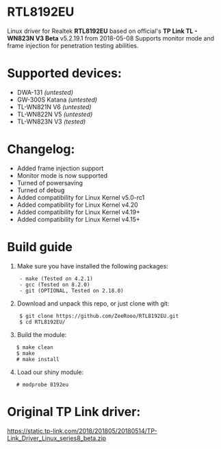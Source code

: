 # RTL8192EU
Linux driver for Realtek **RTL8192EU** based on official's **TP Link TL - WN823N V3 Beta** v5.2.19.1 from 2018-05-08 
Supports monitor mode and frame injection for penetration testing abilities.

# Supported devices:
- DWA-131 _(untested)_
- GW-300S Katana _(untested)_
- TL-WN821N V6 _(untested)_
- TL-WN822N V5 _(untested)_
- TL-WN823N V3 _(tested)_

# Changelog:
- Added frame injection support
- Monitor mode is now supported
- Turned of powersaving
- Turned of debug
- Added compatibility for Linux Kernel v5.0-rc1
- Added compatibility for Linux Kernel v4.20
- Added compatibility for Linux Kernel v4.19+
- Added compatibility for Linux Kernel v4.15+

# Build guide

1. Make sure you have installed the following packages: 

```shell
    - make (Tested on 4.2.1)
    - gcc (Tested on 8.2.0)
    - git (OPTIONAL, Tested on 2.18.0)
 ```

2. Download and unpack this repo, or just clone with git:

```shell
    $ git clone https://github.com/ZeeRooo/RTL8192EU.git
    $ cd RTL8192EU/
 ```
 
 3. Build the module:
 
 ```shell
    $ make clean
    $ make
    # make install
 ```
 
  4. Load our shiny module:
 
 ```shell
    # modprobe 8192eu
 ```
 
 # Original TP Link driver:
 https://static.tp-link.com/2018/201805/20180514/TP-Link_Driver_Linux_series8_beta.zip

